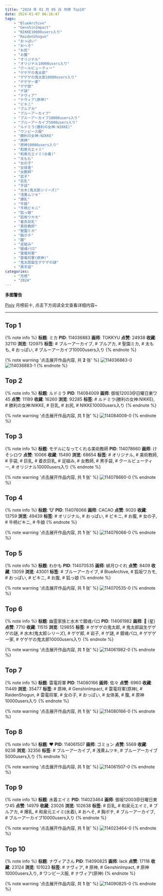 ```yaml
---
title: "2024 年 01 月 05 日 月榜 Top10"
date: 2024-01-07 06:16:47
tags:
    - "BlueArchive"
    - "GenshinImpact"
    - "NIKKE10000users入り"
    - "RaidenShogun"
    - "おっぱい"
    - "おへそ"
    - "お尻"
    - "お腹"
    - "オリジナル"
    - "オリジナル10000users入り"
    - "クールビューティー"
    - "ゲゲゲの鬼太郎"
    - "ゲゲゲの鬼太郎10000users入り"
    - "ゲゲゲ一家"
    - "ゲゲ郎"
    - "ゲ謎"
    - "ナヴィア"
    - "ナヴィア(原神)"
    - "ビキニ"
    - "ブルアカ"
    - "ブルーアーカイブ"
    - "ブルーアーカイブ10000users入り"
    - "ブルーアーカイブ5000users入り"
    - "ルドミラ(勝利の女神:NIKKE)"
    - "ワンピース服"
    - "勝利の女神:NIKKE"
    - "原神"
    - "原神10000users入り"
    - "和泉元エイミ"
    - "和泉元エイミ(水着)"
    - "太もも"
    - "女の子"
    - "女体美"
    - "女教師"
    - "岩子"
    - "巨乳"
    - "手袋"
    - "水木(鬼太郎シリーズ)"
    - "浅黄ムツキ"
    - "爆乳"
    - "牛娘"
    - "牛柄ビキニ"
    - "狐っ娘"
    - "狐坂ワカモ"
    - "着衣巨乳"
    - "美術教師"
    - "聖園ミカ"
    - "胸ポチ"
    - "腹"
    - "足組み"
    - "銀魂パロ"
    - "雷電将軍"
    - "雷電将軍(原神)"
    - "鬼太郎誕生ゲゲゲの謎"
    - "黒手袋"
categories:
    - "月榜"
    - "2024"
---
```


<i class="fa fa-triangle-exclamation"></i>**多图警告**<i class="fa fa-triangle-exclamation"></i>

[Pixiv](https://www.pixiv.net/) 月榜前十, 点击下方阅读全文查看详细内容~

<!-- more -->

---

## Top 1

{% note info %}
**标题**: ミカ
**PID**: 114036883 **画师**: TOKKYU
**点赞**: 24938 **收藏**: 32110 **浏览**: 120975
**标签**: # ブルーアーカイブ, # ブルアカ, # 聖園ミカ, # 太もも, # おっぱい, # ブルーアーカイブ10000users入り
{% endnote %}

{% note warning '点击展开作品内容, 共 **2** 张' %}
![114036883-0](https://i.pixiv.re/img-original/img/2023/12/08/00/27/58/114036883_p0.jpg)
![114036883-1](https://i.pixiv.re/img-original/img/2023/12/08/00/27/58/114036883_p1.jpg)
{% endnote %}

## Top 2

{% note info %}
**标题**: ルドミラ
**PID**: 114084009 **画师**: 御坂12003@日曜日東ワ45
**点赞**: 11189 **收藏**: 16260 **浏览**: 92285
**标签**: # ルドミラ(勝利の女神:NIKKE), # 勝利の女神:NIKKE, # 巨乳, # お尻, # NIKKE10000users入り
{% endnote %}

{% note warning '点击展开作品内容, 共 **1** 张' %}
![114084009-0](https://i.pixiv.re/img-original/img/2023/12/09/20/35/51/114084009_p0.jpg)
{% endnote %}

## Top 3

{% note info %}
**标题**: モデルになってくれる美術教師
**PID**: 114078660 **画师**: けそシロウ
**点赞**: 10066 **收藏**: 15490 **浏览**: 68654
**标签**: # オリジナル, # 美術教師, # 手袋, # 巨乳, # 着衣巨乳, # 足組み, # 女教師, # 黒手袋, # クールビューティー, # オリジナル10000users入り
{% endnote %}

{% note warning '点击展开作品内容, 共 **1** 张' %}
![114078660-0](https://i.pixiv.re/img-original/img/2023/12/09/17/19/08/114078660_p0.jpg)
{% endnote %}

## Top 4

{% note info %}
**标题**: 🐮
**PID**: 114076066 **画师**: CACAO
**点赞**: 9020 **收藏**: 13759 **浏览**: 49439
**标签**: # オリジナル, # おっぱい, # ビキニ, # お腹, # 女の子, # 牛柄ビキニ, # 牛娘
{% endnote %}

{% note warning '点击展开作品内容, 共 **1** 张' %}
![114076066-0](https://i.pixiv.re/img-original/img/2023/12/09/15/11/43/114076066_p0.jpg)
{% endnote %}

## Top 5

{% note info %}
**标题**: わかも
**PID**: 114070535 **画师**: 緋月ひぐれ
**点赞**: 8409 **收藏**: 13059 **浏览**: 43001
**标签**: # ブルーアーカイブ, # BlueArchive, # 狐坂ワカモ, # おっぱい, # ビキニ, # お腹, # 狐っ娘
{% endnote %}

{% note warning '点击展开作品内容, 共 **1** 张' %}
![114070535-0](https://i.pixiv.re/img-original/img/2023/12/09/09/54/28/114070535_p0.jpg)
{% endnote %}

## Top 6

{% note info %}
**标题**: 幽霊家族と水木で銀魂パロ
**PID**: 114061982 **画师**: 🌟 (星)
**点赞**: 7710 **收藏**: 11515 **浏览**: 129855
**标签**: # ゲゲゲの鬼太郎, # 鬼太郎誕生ゲゲゲの謎, # 水木(鬼太郎シリーズ), # ゲゲ郎, # 岩子, # ゲ謎, # 銀魂パロ, # ゲゲゲ一家, # ゲゲゲの鬼太郎10000users入り
{% endnote %}

{% note warning '点击展开作品内容, 共 **1** 张' %}
![114061982-0](https://i.pixiv.re/img-original/img/2023/12/09/00/04/41/114061982_p0.png)
{% endnote %}

## Top 7

{% note info %}
**标题**: 雷電将軍
**PID**: 114080166 **画师**: 佐々
**点赞**: 6960 **收藏**: 11449 **浏览**: 35477
**标签**: # 原神, # GenshinImpact, # 雷電将軍(原神), # RaidenShogun, # 雷電将軍, # 女の子, # おっぱい, # 女体美, # 腹, # 原神10000users入り
{% endnote %}

{% note warning '点击展开作品内容, 共 **1** 张' %}
![114080166-0](https://i.pixiv.re/img-original/img/2023/12/09/18/17/39/114080166_p0.jpg)
{% endnote %}

## Top 8

{% note info %}
**标题**: ❤
**PID**: 114061507 **画师**: ゴミョン
**点赞**: 5569 **收藏**: 9238 **浏览**: 32356
**标签**: # ブルーアーカイブ, # 浅黄ムツキ, # ブルーアーカイブ5000users入り
{% endnote %}

{% note warning '点击展开作品内容, 共 **1** 张' %}
![114061507-0](https://i.pixiv.re/img-original/img/2023/12/09/00/00/06/114061507_p0.jpg)
{% endnote %}

## Top 9

{% note info %}
**标题**: 水着エイミ
**PID**: 114023464 **画师**: 御坂12003@日曜日東ワ45
**点赞**: 14979 **收藏**: 23026 **浏览**: 102638
**标签**: # 巨乳, # 和泉元エイミ, # ブルアカ, # 爆乳, # 和泉元エイミ(水着), # おへそ, # 胸ポチ, # ブルーアーカイブ, # ブルーアーカイブ10000users入り
{% endnote %}

{% note warning '点击展开作品内容, 共 **1** 张' %}
![114023464-0](https://i.pixiv.re/img-original/img/2023/12/07/15/55/51/114023464_p0.jpg)
{% endnote %}

## Top 10

{% note info %}
**标题**: ナヴィアさん
**PID**: 114090825 **画师**: lack
**点赞**: 17118 **收藏**: 23124 **浏览**: 101023
**标签**: # ナヴィア, # 原神, # GenshinImpact, # 原神10000users入り, # ワンピース服, # ナヴィア(原神)
{% endnote %}

{% note warning '点击展开作品内容, 共 **1** 张' %}
![114090825-0](https://i.pixiv.re/img-original/img/2023/12/10/00/00/36/114090825_p0.png)
{% endnote %}
